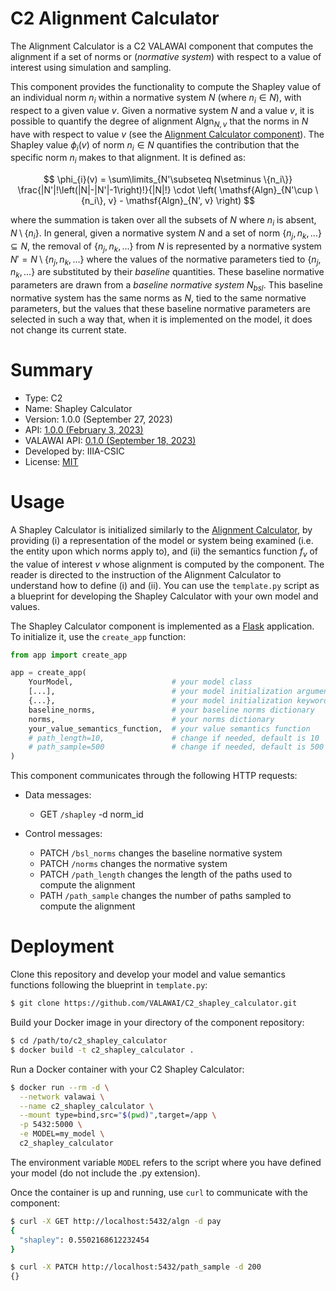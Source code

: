 # C2 Alignment Calculator

The Alignment Calculator is a C2 VALAWAI component that computes the alignment
if a set of norms or (*normative system*) with respect to a value of interest
using simulation and sampling.

This component provides the functionality to compute the Shapley value of an
individual norm $n_i$ within a normative system $N$ (where $n_i \in N$), with
respect to a given value $v$. Given a normative system $N$ and a value $v$, it
is possible to quantify the degree of alignment $\mathsf{Algn}_{N,v}$ that the
norms in $N$ have with respect to value $v$ (see the [Alignment Calculator
component](https://github.com/VALAWAI/C2_alignment_calculator)). The Shapley
value $\phi_i(v)$ of norm $n_i \in N$ quantifies the contribution that the
    specific norm $n_i$ makes to that alignment. It is defined as:
    
$$
    \phi_{i}(v) = \sum\limits_{N'\subseteq N\setminus \{n_i\}}
    \frac{|N'|!\left(|N|-|N'|-1\right)!}{|N|!} \cdot \left(
\mathsf{Algn}_{N'\cup \{n_i\}, v} - \mathsf{Algn}_{N', v} \right)
$$

where the summation is taken over all the subsets of $N$
where $n_i$ is absent, $N \setminus \{n_i\}$. In general, given a normative
system $N$ and a set of norm $\{n_j, n_k, ...\} \subseteq N$, the removal of
$\{n_j, n_k, ...\}$ from $N$ is represented by a normative system $N' = N
\setminus \{n_j, n_k, ...\}$ where the values of the normative parameters tied
to $\{n_j, n_k, ...\}$ are substituted by their *baseline* quantities.
These baseline normative parameters are drawn from a *baseline normative
system* $N_{bsl}$. This baseline normative system has the same norms as $N$,
tied to the same normative parameters, but the values that these baseline
normative parameters are selected in such a way that, when it is implemented on
the model, it does not change its current state.

# Summary

 - Type: C2
 - Name: Shapley Calculator
 - Version: 1.0.0 (September 27, 2023)
 - API: [1.0.0 (February 3, 2023)](https://editor-next.swagger.io/?url=https://raw.githubusercontent.com/VALAWAI/C2_shapley_calculator/main/component-api.yml)
 - VALAWAI API: [0.1.0 (September 18, 2023)](https://editor-next.swagger.io/?url=https://raw.githubusercontent.com/VALAWAI/MOV/main/valawai-api.yml)
 - Developed by: IIIA-CSIC
 - License: [MIT](LICENSE)

# Usage

A Shapley Calculator is initialized similarly to the [Alignment
Calculator](https://github.com/VALAWAI/C2_alignment_calculator), by providing
(i) a representation of the model or system being examined (i.e. the entity upon
which norms apply to), and (ii) the semantics function $f_v$ of the value of
interest $v$ whose alignment is computed by the component. The reader is
directed to the instruction of the Alignment Calculator to understand how to
define (i) and (ii). You can use the `template.py` script as a blueprint for
developing the Shapley Calculator with your own model and values.

The Shapley Calculator component is implemented as a
[Flask](https://flask.palletsprojects.com/en/2.3.x/) application. To initialize
it, use the `create_app` function:

```python
from app import create_app

app = create_app(
    YourModel,                      # your model class
    [...],                          # your model initialization arguments
    {...},                          # your model initialization keyword arguments
    baseline_norms,                 # your baseline norms dictionary
    norms,                          # your norms dictionary
    your_value_semantics_function,  # your value semantics function
    # path_length=10,               # change if needed, default is 10
    # path_sample=500               # change if needed, default is 500
)
```

This component communicates through the following HTTP requests:

* Data messages:

    - GET `/shapley` -d norm_id

* Control messages:

    - PATCH `/bsl_norms` changes the baseline normative system
    - PATCH `/norms` changes the normative system
    - PATCH `/path_length` changes the length of the paths used to compute the
      alignment
    - PATH `/path_sample` changes the number of paths sampled to compute the
      alignment

# Deployment

Clone this repository and develop your model and value semantics functions
following the blueprint in `template.py`:

```bash
$ git clone https://github.com/VALAWAI/C2_shapley_calculator.git
```

Build your Docker image in your directory of the component repository:

```bash
$ cd /path/to/c2_shapley_calculator
$ docker build -t c2_shapley_calculator .
```

Run a Docker container with your C2 Shapley Calculator:

```bash
$ docker run --rm -d \
  --network valawai \
  --name c2_shapley_calculator \
  --mount type=bind,src="$(pwd)",target=/app \
  -p 5432:5000 \
  -e MODEL=my_model \
  c2_shapley_calculator
```

The environment variable `MODEL` refers to the script where you have defined
your model (do not include the .py extension).

Once the container is up and running, use `curl` to communicate with the
component:

```bash
$ curl -X GET http://localhost:5432/algn -d pay
{
  "shapley": 0.5502168612232454
}
```

```bash
$ curl -X PATCH http://localhost:5432/path_sample -d 200
{}
```
